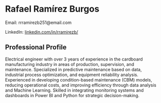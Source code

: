 <html lang="en">

<body>
    <h1>Rafael Ramírez Burgos</h1>
    <div class="contact-info">
        <p>Email: rrramirezb251@email.com</p>
        <p>LinkedIn: <a href="https://linkedin.com/in/rramirezb/">linkedin.com/in/rramirezb/</a></p>
    </div>
    <div class="section">
        <h2 class="section-title">Professional Profile</h2>
        <div class="section-content">
            <p>Electrical engineer with over 3 years of experience in the cardboard manufacturing industry in areas of production, supervision, and maintenance. Specialized in predictive maintenance based on data, industrial process optimization, and equipment reliability analysis. Experienced in developing condition-based maintenance (CBM) models, reducing operational costs, and improving efficiency through data analysis and Machine Learning. Skilled in integrating monitoring systems and dashboards in Power BI and Python for strategic decision-making.</p>
        </div>
    </div>


</body>
</html>
